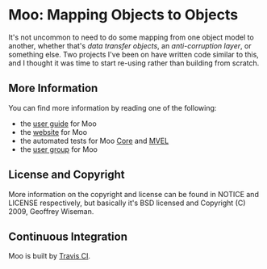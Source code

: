# Moo: Mapping Objects to Objects

It's not uncommon to need to do some mapping from one object model to another, whether that's
_data transfer objects_, an _anti-corruption layer_, or something else.  Two projects I've been on
have written code similar to this, and I thought it was time to start re-using rather than
building from scratch.

## More Information

You can find more information by reading one of the following:

* the [user guide][moo-guide] for Moo  
* the [website][moo-site] for Moo   
* the automated tests for Moo [Core][core-tests] and [MVEL][mvel-tests]
* the [user group][moo-group] for Moo

## License and Copyright

More information on the copyright and license can be found in NOTICE and LICENSE respectively, but basically
it's BSD licensed and Copyright (C) 2009, Geoffrey Wiseman.

## Continuous Integration

Moo is built by [Travis CI][travis].

[core-tests]: https://github.com/geoffreywiseman/Moo/tree/master/moo-core/src/test/java/com/codiform/moo/ "Tests for Moo Core (github.com)"
[mvel-tests]: https://github.com/geoffreywiseman/Moo/tree/master/moo-mvel/src/test/java/com/codiform/moo/ "Tests for Moo MVEL (github.com)"
[travis]: http://travis-ci.org/#!/geoffreywiseman/Moo "Moo's Continuous Integration (travis-ci.org)"
[moo-guide]: http://wiki.github.com/geoffreywiseman/Moo/user-guide "Moo's User Guide (github.com)"
[moo-site]: http://geoffreywiseman.github.io/Moo "Moo's Website (github.io)"
[moo-group]: https://groups.google.com/forum/#!forum/moo-user "Moo's User Group (groups.google.com)"